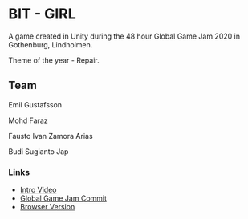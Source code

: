 # BIT - GIRL
A game created in Unity during the 48 hour Global Game Jam 2020 in Gothenburg, Lindholmen. 

Theme of the year - Repair.

## Team
Emil Gustafsson

Mohd Faraz

Fausto Ivan Zamora Arias

Budi Sugianto Jap


### Links
* [Intro Video](https://www.youtube.com/watch?v=LnRFvNGy1Pk&feature=youtu.be)
* [Global Game Jam Commit](https://globalgamejam.org/2020/games/bit-girl-0)
* [Browser Version](https://simmer.io/@PGV3N0M/bit-girl)
